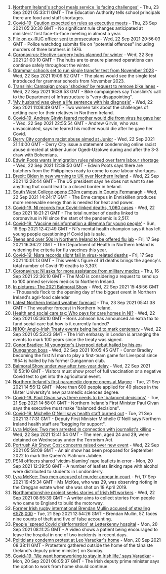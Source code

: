 1. [Northern Ireland's school meals service 'is facing challenges'](https://www.bbc.co.uk/news/uk-northern-ireland-58657580?at_medium=RSS&at_campaign=KARANGA) - Thu, 23 Sep 2021 05:33:11 GMT - The Education Authority tells school principals there are food and staff shortages.
2. [Covid-19: Caution expected on rules as executive meets](https://www.bbc.co.uk/news/uk-northern-ireland-58657582?at_medium=RSS&at_campaign=KARANGA) - Thu, 23 Sep 2021 05:30:30 GMT - No significant rule changes anticipated at ministers' first face-to-face meeting in almost a year.
3. [File on ex-RUC officer sent to prosecutors](https://www.bbc.co.uk/news/uk-northern-ireland-58656146?at_medium=RSS&at_campaign=KARANGA) - Wed, 22 Sep 2021 20:56:03 GMT - Police watchdog submits file on "potential offences" including murders of three brothers in 1976.
4. [Coronavirus: Elective surgery hubs planned for winter](https://www.bbc.co.uk/news/uk-northern-ireland-58657420?at_medium=RSS&at_campaign=KARANGA) - Wed, 22 Sep 2021 21:00:10 GMT - The hubs are to ensure planned operations can continue safely throughout the winter.
5. [Grammar schools set to run single transfer test from November 2023](https://www.bbc.co.uk/news/uk-northern-ireland-58649897?at_medium=RSS&at_campaign=KARANGA) - Wed, 22 Sep 2021 19:09:52 GMT - The plans would see the single test introduced for grammar schools from November 2023.
6. [Translink: Campaign group 'shocked' by request to remove bike lanes](https://www.bbc.co.uk/news/uk-northern-ireland-58649774?at_medium=RSS&at_campaign=KARANGA) - Wed, 22 Sep 2021 16:39:53 GMT - Bike campaigners say Translink's call to the Department of Infrastructure is "very disappointing".
7. ['My husband was given a life sentence with his diagnosis'](https://www.bbc.co.uk/news/58641689?at_medium=RSS&at_campaign=KARANGA) - Wed, 22 Sep 2021 11:08:49 GMT - Two women talk about the challenges of getting care for their relatives in Northern Ireland.
8. [Covid-19: Andrew Girvin feared mother would die from virus he gave her](https://www.bbc.co.uk/news/uk-northern-ireland-58649891?at_medium=RSS&at_campaign=KARANGA) - Wed, 22 Sep 2021 22:55:54 GMT - Andrew Girvin, who was unvaccinated, says he feared his mother would die after he gave her Covid.
9. [Derry City condemn racist abuse aimed at Junior](https://www.bbc.co.uk/sport/northern-ireland/58656756?at_medium=RSS&at_campaign=KARANGA) - Wed, 22 Sep 2021 21:14:00 GMT - Derry City issue a statement condemning online racist abuse directed at striker Junior Ogedi-Uzokwe during and after the 3-3 draw with Bohemians.
10. [Edwin Poots wants immigration rules relaxed over farm labour shortage](https://www.bbc.co.uk/news/uk-northern-ireland-58652210?at_medium=RSS&at_campaign=KARANGA) - Wed, 22 Sep 2021 12:39:50 GMT - Edwin Poots says there are butchers from the Philippines ready to come to ease labour shortages.
11. [Brexit: Biden in new warning to UK over Northern Ireland](https://www.bbc.co.uk/news/uk-northern-ireland-58648729?at_medium=RSS&at_campaign=KARANGA) - Wed, 22 Sep 2021 12:28:44 GMT - The US president says he does not want to see anything that could lead to a closed border in Ireland.
12. [South West College opens £30m campus in County Fermanagh](https://www.bbc.co.uk/news/uk-northern-ireland-58649776?at_medium=RSS&at_campaign=KARANGA) - Wed, 22 Sep 2021 14:24:17 GMT - The Erne campus in Enniskillen produces more renewable energy than is needed for heat and power.
13. [Covid-19: NI records four Covid-linked deaths, 1,060 cases](https://www.bbc.co.uk/news/uk-northern-ireland-58654011?at_medium=RSS&at_campaign=KARANGA) - Wed, 22 Sep 2021 18:21:21 GMT - The total number of deaths linked to coronavirus in NI since the start of the pandemic is 2,517.
14. [Covid-19: 'Vaccine misinformation a dilemma for young people'](https://www.bbc.co.uk/news/uk-northern-ireland-58616080?at_medium=RSS&at_campaign=KARANGA) - Sun, 19 Sep 2021 12:42:49 GMT - NI's mental health champion says it has left young people questioning if Covid jab is safe.
15. [Teens and over 50s in Northern Ireland to be offered flu jab](https://www.bbc.co.uk/news/uk-northern-ireland-58602611?at_medium=RSS&at_campaign=KARANGA) - Fri, 17 Sep 2021 16:36:22 GMT - The Department of Health in Northern Ireland is widening the criteria for flu vaccines this year.
16. [Covid-19: Nisra records slight fall in virus-related deaths](https://www.bbc.co.uk/news/uk-northern-ireland-58596552?at_medium=RSS&at_campaign=KARANGA) - Fri, 17 Sep 2021 10:01:13 GMT - This week's figure of 61 deaths brings the agency's total number of Covid-19 deaths to 3,307.
17. [Coronavirus: NI asks for more assistance from military medics](https://www.bbc.co.uk/news/uk-northern-ireland-58587860?at_medium=RSS&at_campaign=KARANGA) - Thu, 16 Sep 2021 22:36:10 GMT - The MoD is considering a request to send up to 100 armed services medics to Northern Ireland.
18. [In pictures: The 2021 Balmoral Show](https://www.bbc.co.uk/news/uk-northern-ireland-58656142?at_medium=RSS&at_campaign=KARANGA) - Wed, 22 Sep 2021 15:48:56 GMT - Thousands flock to the opening day of the biggest event in Northern Ireland's agri-food calendar
19. [Latest Northern Ireland weather forecast](https://www.bbc.co.uk/news/uk-northern-ireland-26018439?at_medium=RSS&at_campaign=KARANGA) - Thu, 23 Sep 2021 05:41:38 GMT - The weather forecast in Northern Ireland.
20. [Health and social care tax: Who pays for care homes in NI?](https://www.bbc.co.uk/news/uk-northern-ireland-58642660?at_medium=RSS&at_campaign=KARANGA) - Wed, 22 Sep 2021 05:36:10 GMT - Boris Johnson has announced an extra tax to fund social care but how is it currently funded?
21. [NI100: Anglo-Irish Treaty events being held to mark centenary](https://www.bbc.co.uk/news/uk-northern-ireland-58644107?at_medium=RSS&at_campaign=KARANGA) - Wed, 22 Sep 2021 05:53:23 GMT - The Irish embassy in London is arranging the events to mark 100 years since the treaty was signed.
22. [Conor Bradley: NI youngster's Liverpool debut hailed by his ex-Dungannon boss](https://www.bbc.co.uk/sport/football/58649265?at_medium=RSS&at_campaign=KARANGA) - Wed, 22 Sep 2021 10:05:45 GMT - Conor Bradley becoming the first NI man to play a first-team game for Liverpool since 1954 is hailed by his former Dungannon club.
23. [Balmoral Show under way after two-year delay](https://www.bbc.co.uk/news/uk-northern-ireland-58652864?at_medium=RSS&at_campaign=KARANGA) - Wed, 22 Sep 2021 16:53:10 GMT - Visitors must show proof of full vaccination or a negative Covid test to get into the agricultural event.
24. [Northern Ireland's first paramedic degree opens at Magee](https://www.bbc.co.uk/news/uk-northern-ireland-58643227?at_medium=RSS&at_campaign=KARANGA) - Tue, 21 Sep 2021 14:56:12 GMT - More than 600 people applied for 40 places in the Ulster University's new paramedic sciences degree.
25. [Covid-19: Paul Givan says there needs to be 'balanced decisions'](https://www.bbc.co.uk/news/uk-northern-ireland-58643229?at_medium=RSS&at_campaign=KARANGA) - Tue, 21 Sep 2021 14:58:01 GMT - Northern Ireland's First Minister Paul Givan says the executive must make "balanced decisions".
26. [Covid-19: Michelle O'Neill says health staff burned out](https://www.bbc.co.uk/news/uk-northern-ireland-58641681?at_medium=RSS&at_campaign=KARANGA) - Tue, 21 Sep 2021 13:17:31 GMT - Deputy First Minister Michelle O'Neill says Northern Ireland health staff are "begging for support".
27. [Lyra McKee: Two men arrested in connection with journalist's killing](https://www.bbc.co.uk/news/uk-northern-ireland-foyle-west-58649739?at_medium=RSS&at_campaign=KARANGA) - Wed, 22 Sep 2021 12:41:54 GMT - The men, aged 24 and 29, were detained on Wednesday under the Terrorism Act.
28. [Portrush Air Show: Cost concerns raised over new event](https://www.bbc.co.uk/news/uk-northern-ireland-58644105?at_medium=RSS&at_campaign=KARANGA) - Wed, 22 Sep 2021 05:58:09 GMT - An air show has been proposed for September 2022 to mark the Queen's Platinum Jubilee.
29. [PSNI officers shared 'victim-blaming' rape leaflets in error](https://www.bbc.co.uk/news/uk-northern-ireland-foyle-west-58621849?at_medium=RSS&at_campaign=KARANGA) - Mon, 20 Sep 2021 12:39:50 GMT - A number of leaflets linking rape with alcohol were distributed to students in Londonderry.
30. [Lyra McKee: Two men accused of murder appear in court](https://www.bbc.co.uk/news/uk-northern-ireland-foyle-west-58593564?at_medium=RSS&at_campaign=KARANGA) - Fri, 17 Sep 2021 19:45:34 GMT - Ms McKee, who was 29, was observing rioting in the Creggan estate when she was shot on 18 April 2019.
31. [Northamptonshire project seeks stories of Irish M1 workers](https://www.bbc.co.uk/news/uk-england-northamptonshire-58644693?at_medium=RSS&at_campaign=KARANGA) - Wed, 22 Sep 2021 08:55:39 GMT - A writer aims to collect stories from people who came to England to build the motorway.
32. [Former Irish rugby international Brendan Mullin accused of stealing €578,000](https://www.bbc.co.uk/news/world-europe-58637038?at_medium=RSS&at_campaign=KARANGA) - Tue, 21 Sep 2021 12:54:26 GMT - Brendan Mullin, 57, faces nine counts of theft and five of false accounting.
33. [People 'spread Covid disinformation' at Letterkenny hospital](https://www.bbc.co.uk/news/world-europe-58622554?at_medium=RSS&at_campaign=KARANGA) - Mon, 20 Sep 2021 08:11:25 GMT - A video shows a patient being encouraged to leave the hospital in one of two incidents in recent days.
34. [Politicians condemn protest at Leo Varadkar's home](https://www.bbc.co.uk/news/world-europe-58623079?at_medium=RSS&at_campaign=KARANGA) - Mon, 20 Sep 2021 08:38:11 GMT - Protesters gathered outside the home of the tánaiste (Ireland's deputy prime minister) on Sunday.
35. [Covid-19: 'We want homeworking to stay in Irish life,' says Varadkar](https://www.bbc.co.uk/news/world-europe-58616086?at_medium=RSS&at_campaign=KARANGA) - Mon, 20 Sep 2021 08:05:37 GMT - The Irish deputy prime minister says the option to work from home should continue.
